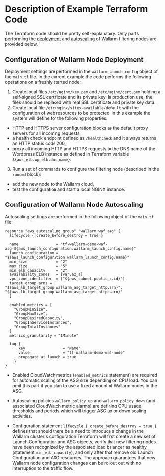 # Description of Example Terraform Code

The Terraform code should be pretty self-explanatory. Only parts performing the [deployment](#configuration-of-wallarm-node-deployment) and [autoscaling](#configuration-of-wallarm-node-autoscaling) of Wallarm filtering nodes are provided below.

## Configuration of Wallarm Node Deployment

Deployment settings are performed in the `wallarm_launch_config` object of the `main.tf` file. In the current example the code performs the following operations on a freshly started node:

1. Create local files `/etc/nginx/key.pem` and `/etc/nginx/cert.pem` holding a self-signed SSL certificate and its private key. In production use, the files should be replaced with real SSL certificate and private key data.
2. Create local file `/etc/nginx/sites-available/default` with the configuration of web resources to be protected. In this example the system will define for the following properties:

  * HTTP and HTTPS server configuration blocks as the default proxy servers for all incoming requests,
  * a health check endpoint defined as `/healthcheck` and it always returns an HTTP status code 200,
  * proxy all incoming HTTP and HTTPS requests to the DNS name of the Wordpress ELB instance as defined in Terraform variable `${aws_elb.wp_elb.dns_name}`.

3. Run a set of commands to configure the filtering node (described in the `runcmd` block):

  * add the new node to the Wallarm cloud,  
  * test the configuration and start a local NGINX instance.

## Configuration of Wallarm Node Autoscaling

Autoscaling settings are performed in the following object of the `main.tf` file:

```
resource "aws_autoscaling_group" "wallarm_waf_asg" {
  lifecycle { create_before_destroy = true }

  name                 = "tf-wallarm-demo-waf-asg-${aws_launch_configuration.wallarm_launch_config.name}"
  launch_configuration = "${aws_launch_configuration.wallarm_launch_config.name}"
  min_size             = "2"
  max_size             = "5"
  min_elb_capacity     = "2"
  availability_zones   = [var.az_a]
  vpc_zone_identifier  = ["${aws_subnet.public_a.id}"]
  target_group_arns = [ "${aws_lb_target_group.wallarm_asg_target_http.arn}", "${aws_lb_target_group.wallarm_asg_target_https.arn}"
  ]

  enabled_metrics = [
    "GroupMinSize",
    "GroupMaxSize",
    "GroupDesiredCapacity",
    "GroupInServiceInstances",
    "GroupTotalInstances"
  ]
  metrics_granularity = "1Minute"

  tag {
      key                 = "Name"
      value               = "tf-wallarm-demo-waf-node"
      propagate_at_launch = true
    }
}
```

* Enabled CloudWatch metrics (`enabled_metrics` statement) are required for automatic scaling of the ASG size depending on CPU load. You can omit this part if you plan to use a fixed amount of Wallarm nodes in the ASG.

* Autoscaling policies `wallarm_policy_up` and `wallarm_policy_down` (and associated CloudWatch metric alarms) are defining CPU usage thresholds and periods which will trigger ASG up or down scaling activities. 
* Configuration statement `lifecycle { create_before_destroy = true }` defines that should there be a need to introduce a change in the Wallarm cluster's configuration Terraform will first create a new set of Launch Configuration and ASG objects, verify that new filtering nodes have been recognized by the associated load balancer as healthy (statement `min_elb_capacity`), and only after that remove old Launch Configuration and ASG resources. The approach guarantees that new Wallarm node configuration changes can be rollout out with no interruption to the traffic flow.